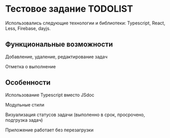 # Тестовое задание TODOLIST

Использовались следующие технологии и библиотеки: Typescript, React, Less, Firebase, dayjs.

## Функциональные возможности

Добавление, удаление, редактирование задач

Отметка о выполнение

## Особенности

Использование Typescript вместо JSdoc

Модульные стили

Визуализация статусов задачи (выполенно в срок, просрочено, подгрузка задач)

Приложение работает без перезагрузки
